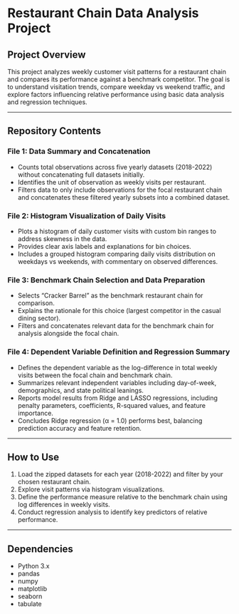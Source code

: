 # Restaurant Chain Data Analysis Project

## Project Overview

This project analyzes weekly customer visit patterns for a restaurant chain and compares its performance against a benchmark competitor. The goal is to understand visitation trends, compare weekday vs weekend traffic, and explore factors influencing relative performance using basic data analysis and regression techniques.

---

## Repository Contents

### File 1: Data Summary and Concatenation  
- Counts total observations across five yearly datasets (2018-2022) without concatenating full datasets initially.  
- Identifies the unit of observation as weekly visits per restaurant.  
- Filters data to only include observations for the focal restaurant chain and concatenates these filtered yearly subsets into a combined dataset.  

### File 2: Histogram Visualization of Daily Visits  
- Plots a histogram of daily customer visits with custom bin ranges to address skewness in the data.  
- Provides clear axis labels and explanations for bin choices.  
- Includes a grouped histogram comparing daily visits distribution on weekdays vs weekends, with commentary on observed differences.  

### File 3: Benchmark Chain Selection and Data Preparation  
- Selects “Cracker Barrel” as the benchmark restaurant chain for comparison.  
- Explains the rationale for this choice (largest competitor in the casual dining sector).  
- Filters and concatenates relevant data for the benchmark chain for analysis alongside the focal chain.  

### File 4: Dependent Variable Definition and Regression Summary  
- Defines the dependent variable as the log-difference in total weekly visits between the focal chain and benchmark chain.  
- Summarizes relevant independent variables including day-of-week, demographics, and state political leanings.  
- Reports model results from Ridge and LASSO regressions, including penalty parameters, coefficients, R-squared values, and feature importance.  
- Concludes Ridge regression (α = 1.0) performs best, balancing prediction accuracy and feature retention.  

---

## How to Use

1. Load the zipped datasets for each year (2018-2022) and filter by your chosen restaurant chain.  
2. Explore visit patterns via histogram visualizations.  
3. Define the performance measure relative to the benchmark chain using log differences in weekly visits.  
4. Conduct regression analysis to identify key predictors of relative performance.  

---

## Dependencies

- Python 3.x  
- pandas  
- numpy  
- matplotlib  
- seaborn  
- tabulate  

